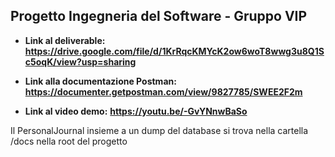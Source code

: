 ## Progetto Ingegneria del Software - Gruppo VIP

 - **Link al deliverable:**
   **https://drive.google.com/file/d/1KrRqcKMYcK2ow6woT8wwg3u8Q1Sc5oqK/view?usp=sharing**
   
 - **Link alla documentazione Postman:**
   **https://documenter.getpostman.com/view/9827785/SWEE2F2m**
   
 - **Link al video demo:**
   **https://youtu.be/-GvYNnwBaSo**

Il PersonalJournal insieme a un dump del database si trova nella cartella /docs nella root del progetto

